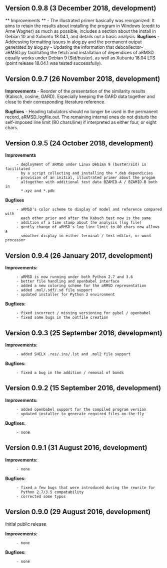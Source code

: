 Version     0.9.8 (3 December 2018, development)
------------------------
** Improvements **
          - The illustrated primer basically was reorganized:  It aims to retain
            the results about installing the program in Windows (credit to Arne
            Wagner) as much as possible, includes a section about the install in
            Debian 10 and Xubuntu 18.04.1, and details out a basic analysis.
**Bugfixes**
          - Addressing formatting issues in alog.py and the permanent output
            generated by alog.py
          - Updating the information that debcollector-aRMSD.py facilitating the
            fetch and installation of dependices of aRMSD equally works under
            Debian 9 (Sid/buster), as well as Xubuntu 18.04 LTS (point release
            18.04.1 was tested successfully).

Version     0.9.7 (26 November 2018, development)
------------------------

**Improvements**
          - Reorder of the presentation of the similarity results (Kabsch, 
            cosine, GARD).  Especially keeping the GARD data together and close
            to their corresponding literature reference.

**Bugfixes**
          - Heading tabulators should no longer be used in the permanent record,
            aRMSD_logfile.out.  The remaining internal ones do not disturb the
            self-imposed line limit (80 chars/line) if interpreted as either
            four, or eight chars.

Version     0.9.5 (24 October 2018, development)
------------------------

**Improvements**

         - deployment of aRMSD under Linux Debian 9 (buster/sid) is facilitated
           by a script collecting and installing the *.deb dependicies
         - provision of an initial, illustrated primer about the progam
           altogether with additional test data BZAMID-A / BZAMID-B both in 
           *.xyz and *.pdb

**Bugfixes**

         - aRMSD's color scheme to display of model and reference compared with
           each other prior and after the Kabsch test now is the same
         - addition of a time stamp about the analysis (log file)
         - gently change of aRMSD's log line limit to 80 chars now allows a
           smoother display in either terminal / text editor, or word processor


Version     0.9.4 (26 January 2017, development)
------------------------
     
**Improvements:**

         - aRMSD is now running under both Python 2.7 and 3.6
         - better file handling and openbabel interface
         - added a new coloring scheme for the aRMSD representation
         - added .mol/.sdf/.sd file support
         - updated installer for Python 3 environment
    
**Bugfixes:**

         - fixed incorrect / missing versioning for pybel / openbabel
         - fixed some bugs in the outfile creation


Version     0.9.3 (25 September 2016, development)
------------------------
     
**Improvements:**

         - added SHELX .res/.ins/.lst and .mol2 file support
    
**Bugfixes:**

         - fixed a bug in the addition / removal of bonds


Version     0.9.2 (15 September 2016, development)
------------------------
     
**Improvements:**

         - added openbabel support for the compiled program version
         - updated installer to generate required files on-the-fly
    
**Bugfixes:**

         - none


Version     0.9.1 (31 August 2016, development)
------------------------
     
**Improvements:**

         - none
    
**Bugfixes:**

         - fixed a few bugs that were introduced during the rewrite for
           Python 2.7/3.5 compatability
         - corrected some typos


Version     0.9.0 (29 August 2016, development)
------------------------
 Initial public release
    
**Improvements:**

         - none
    
**Bugfixes:**

         - none
